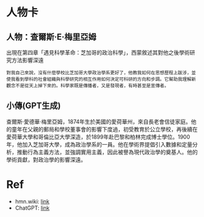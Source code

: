 # 人物卡
## 人物：查爾斯·E·梅里亞姆
出現在第四章「遇見科學革命：芝加哥的政治科學」，西蒙敘述其對他之後學術研究方法影響深遠

```
對我自己來說，沒有什麼學校比芝加哥大學政治學系更好了，他教我如何在思想歷程上跋涉，並使我看到學科的社會組織與科學研究的相互作用如何決定可科研的方向和步調。它幫助我理解新觀念不是從天上掉下來的。科學家既是傳播者，又是發現者，有時甚至是宣傳者。
```

## 小傳(GPT生成)
查爾斯·愛德華·梅里亞姆，1874年生於美國的愛荷華州，來自長老會信徒家庭。他的童年在父親的郵局和學校董事會的影響下度過，初受教育於公立學校，再後續在愛荷華大學和哥倫比亞大學深造，於1899年赴巴黎和柏林完成博士學位。1900年，他加入芝加哥大學，成為政治學系的一員。他在學術界提倡引入數據和定量分析，推動行為主義方法，並強調實用主義，因此被譽為現代政治學的奠基人。他的學術貢獻，對政治學的影響深遠。

# Ref
- hmn.wiki: [link](https://hmn.wiki/zh/Charles_E._Merriam)
- ChatGPT: [link](https://chat.openai.com/share/478de661-33d8-4287-bb1d-419b2f2cd9c8)